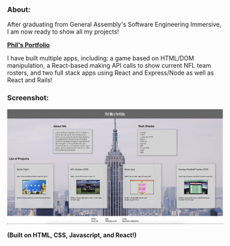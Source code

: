 ### About:
After graduating from General Assembly's Software Engineering Immersive, I am now ready to show all my projects! 

[**Phil's Portfolio**](https://philma.surge.sh)

I have built multiple apps, including: a game based on HTML/DOM manipulation, a React-based making API calls to show current NFL team rosters, and two full stack apps using React and Express/Node as well as React and Rails!

### Screenshot:

![Phil's Portfolio](https://raw.githubusercontent.com/phillio/portfolio/master/src/components/pics/readmepic2.png)

**(Built on HTML, CSS, Javascript, and React!)**
